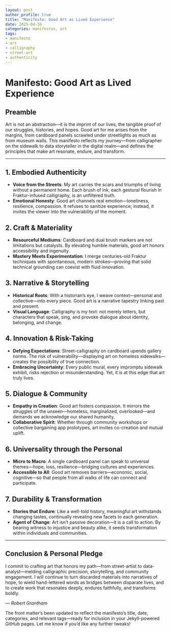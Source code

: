 ```yaml
---
layout: post
author_profile: true
title: "Manifesto: Good Art as Lived Experience"
date: 2025-04-26
categories: manifestos, art
tags:
- manifesto
- art
- calligraphy
- street-art
- authenticity
---
```


# Manifesto: Good Art as Lived Experience

## Preamble

Art is not an abstraction—it is the imprint of our lives, the tangible proof of our struggles, histories, and hopes. Good art for me arises from the margins, from cardboard panels scrawled under streetlights as much as from museum walls. This manifesto reflects my journey—from calligrapher on the sidewalk to data storyteller in the digital realm—and defines the principles that make art resonate, endure, and transform.

---

## 1. Embodied Authenticity

- **Voice from the Streets**: My art carries the scars and triumphs of living without a permanent home. Each brush of ink, each gestural flourish in Fraktur-infused calligraphy, is an unfiltered truth.
- **Emotional Honesty**: Good art channels real emotion—loneliness, resilience, compassion. It refuses to sanitize experience; instead, it invites the viewer into the vulnerability of the moment.

## 2. Craft & Materiality

- **Resourceful Mediums**: Cardboard and dual brush markers are not limitations but catalysts. By elevating humble materials, good art honors accessibility and ingenuity.
- **Mastery Meets Experimentation**: I merge centuries-old Fraktur techniques with spontaneous, modern strokes—proving that solid technical grounding can coexist with fluid innovation.

## 3. Narrative & Storytelling

- **Historical Roots**: With a historian’s eye, I weave context—personal and collective—into every piece. Good art is a narrative tapestry linking past and present.
- **Visual Language**: Calligraphy is my text: not merely letters, but characters that speak, sing, and provoke dialogue about identity, belonging, and change.

## 4. Innovation & Risk-Taking

- **Defying Expectations**: Street-calligraphy on cardboard upends gallery norms. The risk of vulnerability—displaying art on homeless sidewalks—creates the possibility of true connection.
- **Embracing Uncertainty**: Every public mural, every impromptu sidewalk exhibit, risks rejection or misunderstanding. Yet, it is at this edge that art truly lives.

## 5. Dialogue & Community

- **Empathy in Creation**: Good art fosters compassion. It mirrors the struggles of the unseen—homeless, marginalized, overlooked—and demands we acknowledge our shared humanity.
- **Collaborative Spirit**: Whether through community workshops or collective bargaining app prototypes, art invites co-creation and mutual uplift.

## 6. Universality through the Personal

- **Micro to Macro**: A single cardboard panel can speak to universal themes—hope, loss, resilience—bridging cultures and experiences.
- **Accessible to All**: Good art removes barriers—economic, social, cognitive—so that people from all walks of life can connect and participate.

## 7. Durability & Transformation

- **Stories that Endure**: Like a well-told history, meaningful art withstands changing tastes, continually revealing new facets to each generation.
- **Agent of Change**: Art isn’t passive decoration—it is a call to action. By bearing witness to injustice and beauty alike, it seeds transformation within individuals and communities.

---

## Conclusion & Personal Pledge

I commit to crafting art that honors my path—from street-artist to data-analyst—melding calligraphic precision, storytelling, and community engagement. I will continue to turn discarded materials into narratives of hope, to wield hand-lettered words as bridges between disparate lives, and to create work that resonates deeply, endures faithfully, and transforms boldly.

*— Robert Grantham*


The front matter’s been updated to reflect the manifesto’s title, date, categories, and relevant tags—ready for inclusion in your Jekyll-powered GitHub pages. Let me know if you’d like any further tweaks!

